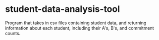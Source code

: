 # student-data-analysis-tool
Program that takes in csv files containing student data, and returning information about each student, including their A's, B's, and commitment counts.
